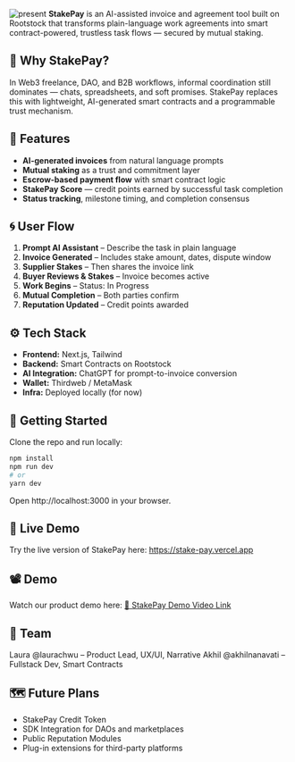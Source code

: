 ![present](https://github.com/user-attachments/assets/0a2a1614-3df6-483f-8728-fe5a2a07253f)
**StakePay** is an AI-assisted invoice and agreement tool built on Rootstock that transforms plain-language work agreements into smart contract-powered, trustless task flows — secured by mutual staking.



## 🧠 Why StakePay?

In Web3 freelance, DAO, and B2B workflows, informal coordination still dominates — chats, spreadsheets, and soft promises. StakePay replaces this with lightweight, AI-generated smart contracts and a programmable trust mechanism.



## 🔧 Features

- **AI-generated invoices** from natural language prompts  
- **Mutual staking** as a trust and commitment layer  
- **Escrow-based payment flow** with smart contract logic  
- **StakePay Score** — credit points earned by successful task completion  
- **Status tracking**, milestone timing, and completion consensus



## 🌀 User Flow

1. **Prompt AI Assistant** – Describe the task in plain language  
2. **Invoice Generated** – Includes stake amount, dates, dispute window  
3. **Supplier Stakes** – Then shares the invoice link  
4. **Buyer Reviews & Stakes** – Invoice becomes active  
5. **Work Begins** – Status: In Progress  
6. **Mutual Completion** – Both parties confirm  
7. **Reputation Updated** – Credit points awarded



## ⚙️ Tech Stack

- **Frontend:** Next.js, Tailwind  
- **Backend:** Smart Contracts on Rootstock  
- **AI Integration:** ChatGPT for prompt-to-invoice conversion  
- **Wallet:** Thirdweb / MetaMask  
- **Infra:** Deployed locally (for now)


## 🧪 Getting Started

Clone the repo and run locally:

```bash
npm install
npm run dev
# or
yarn dev
```
Open http://localhost:3000 in your browser.

## 🔗 Live Demo
Try the live version of StakePay here: https://stake-pay.vercel.app

## 📽️ Demo
Watch our product demo here: [🎥 StakePay Demo Video Link](https://youtu.be/bStLZj3iXFc)


## 👥 Team
Laura @laurachwu – Product Lead, UX/UI, Narrative
Akhil @akhilnanavati – Fullstack Dev, Smart Contracts

## 🗺️ Future Plans
- StakePay Credit Token
- SDK Integration for DAOs and marketplaces
- Public Reputation Modules
- Plug-in extensions for third-party platforms

